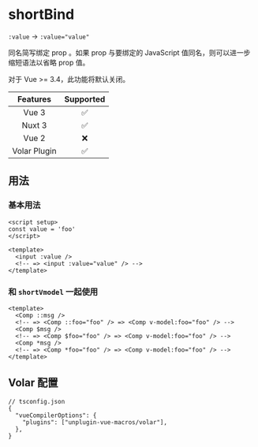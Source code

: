 # shortBind <PackageVersion name="@vue-macros/short-bind" />

<StabilityLevel level="stable" />

`:value` -> `:value="value"`

同名简写绑定 prop 。如果 prop 与要绑定的 JavaScript 值同名，则可以进一步缩短语法以省略 prop 值。

对于 Vue >= 3.4，此功能将默认关闭。

|   Features   |     Supported      |
| :----------: | :----------------: |
|    Vue 3     | :white_check_mark: |
|    Nuxt 3    | :white_check_mark: |
|    Vue 2     |        :x:         |
| Volar Plugin | :white_check_mark: |

## 用法

### 基本用法

```vue twoslash
<script setup>
const value = 'foo'
</script>

<template>
  <input :value />
  <!-- => <input :value="value" /> -->
</template>
```

### 和 `shortVmodel` 一起使用

```vue
<template>
  <Comp ::msg />
  <!-- => <Comp ::foo="foo" /> => <Comp v-model:foo="foo" /> -->
  <Comp $msg />
  <!-- => <Comp $foo="foo" /> => <Comp v-model:foo="foo" /> -->
  <Comp *msg />
  <!-- => <Comp *foo="foo" /> => <Comp v-model:foo="foo" /> -->
</template>
```

## Volar 配置

```jsonc {4}
// tsconfig.json
{
  "vueCompilerOptions": {
    "plugins": ["unplugin-vue-macros/volar"],
  },
}
```
